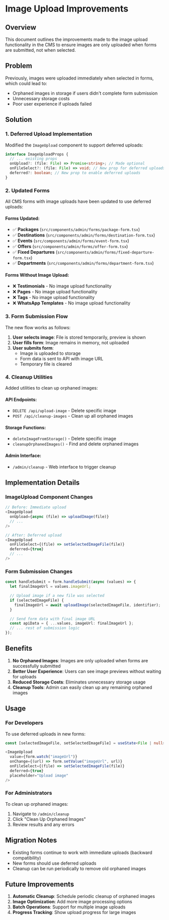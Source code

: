 # Image Upload Improvements

## Overview

This document outlines the improvements made to the image upload functionality in the CMS to ensure images are only uploaded when forms are submitted, not when selected.

## Problem

Previously, images were uploaded immediately when selected in forms, which could lead to:

- Orphaned images in storage if users didn't complete form submission
- Unnecessary storage costs
- Poor user experience if uploads failed

## Solution

### 1. Deferred Upload Implementation

Modified the `ImageUpload` component to support deferred uploads:

```typescript
interface ImageUploadProps {
  // ... existing props
  onUpload?: (file: File) => Promise<string>; // Made optional
  onFileSelect?: (file: File) => void; // New prop for deferred uploads
  deferred?: boolean; // New prop to enable deferred uploads
}
```

### 2. Updated Forms

All CMS forms with image uploads have been updated to use deferred uploads:

#### Forms Updated:

- ✅ **Packages** (`src/components/admin/forms/package-form.tsx`)
- ✅ **Destinations** (`src/components/admin/forms/destination-form.tsx`)
- ✅ **Events** (`src/components/admin/forms/event-form.tsx`)
- ✅ **Offers** (`src/components/admin/forms/offer-form.tsx`)
- ✅ **Fixed Departures** (`src/components/admin/forms/fixed-departure-form.tsx`)
- ✅ **Departments** (`src/components/admin/forms/department-form.tsx`)

#### Forms Without Image Upload:

- ❌ **Testimonials** - No image upload functionality
- ❌ **Pages** - No image upload functionality
- ❌ **Tags** - No image upload functionality
- ❌ **WhatsApp Templates** - No image upload functionality

### 3. Form Submission Flow

The new flow works as follows:

1. **User selects image**: File is stored temporarily, preview is shown
2. **User fills form**: Image remains in memory, not uploaded
3. **User submits form**:
   - Image is uploaded to storage
   - Form data is sent to API with image URL
   - Temporary file is cleared

### 4. Cleanup Utilities

Added utilities to clean up orphaned images:

#### API Endpoints:

- `DELETE /api/upload-image` - Delete specific image
- `POST /api/cleanup-images` - Clean up all orphaned images

#### Storage Functions:

- `deleteImageFromStorage()` - Delete specific image
- `cleanupOrphanedImages()` - Find and delete orphaned images

#### Admin Interface:

- `/admin/cleanup` - Web interface to trigger cleanup

## Implementation Details

### ImageUpload Component Changes

```typescript
// Before: Immediate upload
<ImageUpload
  onUpload={async (file) => uploadImage(file)}
  // ...
/>

// After: Deferred upload
<ImageUpload
  onFileSelect={(file) => setSelectedImageFile(file)}
  deferred={true}
  // ...
/>
```

### Form Submission Changes

```typescript
const handleSubmit = form.handleSubmit(async (values) => {
  let finalImageUrl = values.imageUrl;

  // Upload image if a new file was selected
  if (selectedImageFile) {
    finalImageUrl = await uploadImage(selectedImageFile, identifier);
  }

  // Send form data with final image URL
  const apiData = { ...values, imageUrl: finalImageUrl };
  // ... rest of submission logic
});
```

## Benefits

1. **No Orphaned Images**: Images are only uploaded when forms are successfully submitted
2. **Better User Experience**: Users can see image previews without waiting for uploads
3. **Reduced Storage Costs**: Eliminates unnecessary storage usage
4. **Cleanup Tools**: Admin can easily clean up any remaining orphaned images

## Usage

### For Developers

To use deferred uploads in new forms:

```typescript
const [selectedImageFile, setSelectedImageFile] = useState<File | null>(null);

<ImageUpload
  value={form.watch("imageUrl")}
  onChange={(url) => form.setValue("imageUrl", url)}
  onFileSelect={(file) => setSelectedImageFile(file)}
  deferred={true}
  placeholder="Upload image"
/>
```

### For Administrators

To clean up orphaned images:

1. Navigate to `/admin/cleanup`
2. Click "Clean Up Orphaned Images"
3. Review results and any errors

## Migration Notes

- Existing forms continue to work with immediate uploads (backward compatibility)
- New forms should use deferred uploads
- Cleanup can be run periodically to remove old orphaned images

## Future Improvements

1. **Automatic Cleanup**: Schedule periodic cleanup of orphaned images
2. **Image Optimization**: Add more image processing options
3. **Batch Operations**: Support for multiple image uploads
4. **Progress Tracking**: Show upload progress for large images
